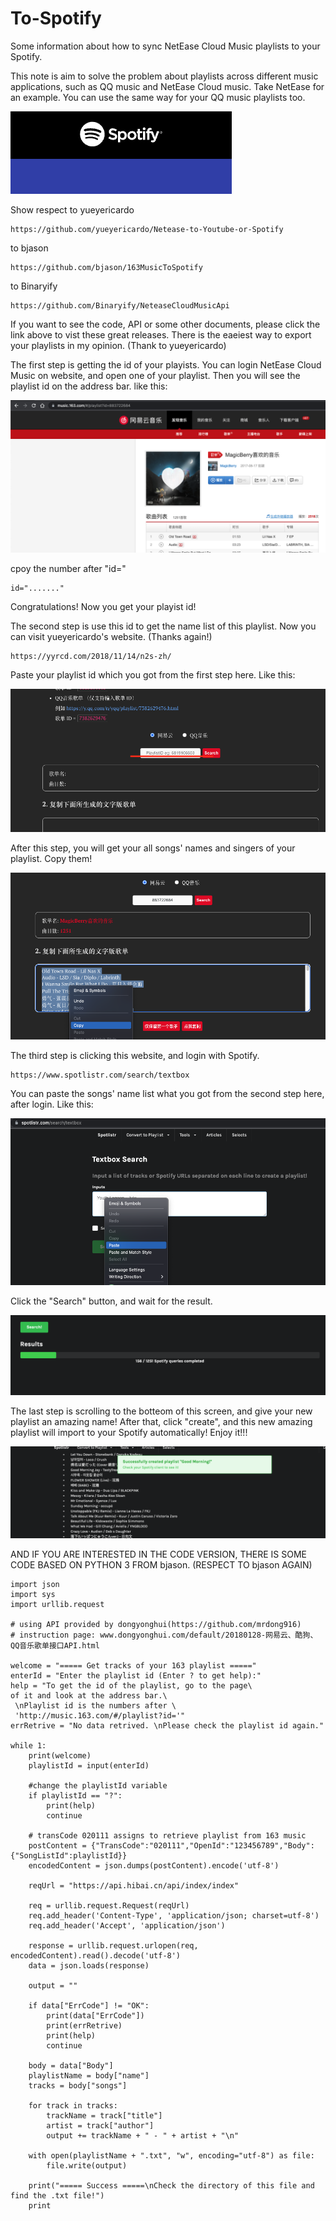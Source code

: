 # To-Spotify
Some information about how to sync NetEase Cloud Music playlists to your Spotify.

This note is aim to solve the problem about playlists across different music applications, such as QQ music and NetEase Cloud music. Take NetEase for an example. You can use the same way for your QQ music playlists too. 

![image](https://github.com/DonaldOffical/To-Spotify/blob/main/images/logo.png)

Show respect to yueyericardo
```
https://github.com/yueyericardo/Netease-to-Youtube-or-Spotify
```
to bjason
```
https://github.com/bjason/163MusicToSpotify
```
to Binaryify
```
https://github.com/Binaryify/NeteaseCloudMusicApi
```

If you want to see the code, API or some other documents, please click the link above to vist these great releases. 
There is the eaeiest way to export your playlists in my opinion. (Thank to yueyericardo)

The first step is getting the id of your playists.
You can login NetEase Cloud Music on website, and open one of your playlist. Then you will see the playlist id on the address bar. 
like this:

![image](https://github.com/DonaldOffical/To-Spotify/blob/main/images/%E7%BD%91%E6%98%93%E4%BA%91%E6%AD%8C%E5%8D%95.png)

cpoy the number after "id="
```
id="......."
```
Congratulations! Now you get your playist id!

The second step is use this id to get the name list of this playlist. 
Now you can visit yueyericardo's website. (Thanks again!)
```
https://yyrcd.com/2018/11/14/n2s-zh/
```
Paste your playlist id which you got from the first step here. 
Like this:

![image](https://github.com/DonaldOffical/To-Spotify/blob/main/images/API%201.png)

After this step, you will get your all songs' names and singers of your playlist. 
Copy them!

![image](https://github.com/DonaldOffical/To-Spotify/blob/main/images/API2.png)

The third step is clicking this website, and login with Spotify.
```
https://www.spotlistr.com/search/textbox
```
You can paste the songs' name list what you got from the second step here, after login. 
Like this:

![image](https://github.com/DonaldOffical/To-Spotify/blob/main/images/SPO1.png)

Click the "Search" button, and wait for the result. 

![image](https://github.com/DonaldOffical/To-Spotify/blob/main/images/SP2.png)

The last step is scrolling to the botteom of this screen, and give your new playlist an amazing name! After that, click "create", and this new amazing playlist will import to your Spotify automatically!
Enjoy it!!!

![image](https://github.com/DonaldOffical/To-Spotify/blob/main/images/SPO3.png)

AND IF YOU ARE INTERESTED IN THE CODE VERSION, THERE IS SOME CODE BASED ON PYTHON 3 FROM bjason. (RESPECT TO bjason AGAIN)
```
import json
import sys
import urllib.request

# using API provided by dongyonghui(https://github.com/mrdong916)
# instruction page: www.dongyonghui.com/default/20180128-网易云、酷狗、QQ音乐歌单接口API.html

welcome = "===== Get tracks of your 163 playlist ====="
enterId = "Enter the playlist id (Enter ? to get help):"
help = "To get the id of the playlist, go to the page\
of it and look at the address bar.\
 \nPlaylist id is the numbers after \
 'http://music.163.com/#/playlist?id='"
errRetrive = "No data retrived. \nPlease check the playlist id again."

while 1:
	print(welcome)
	playlistId = input(enterId)

	#change the playlistId variable 
	if playlistId == "?":
		print(help)
		continue
		
	# transCode 020111 assigns to retrieve playlist from 163 music
	postContent = {"TransCode":"020111","OpenId":"123456789","Body":{"SongListId":playlistId}}
	encodedContent = json.dumps(postContent).encode('utf-8')
	
	reqUrl = "https://api.hibai.cn/api/index/index"
	
	req = urllib.request.Request(reqUrl)
	req.add_header('Content-Type', 'application/json; charset=utf-8')
	req.add_header('Accept', 'application/json')
	
	response = urllib.request.urlopen(req, encodedContent).read().decode('utf-8')
	data = json.loads(response)
	
	output = ""

	if data["ErrCode"] != "OK":
		print(data["ErrCode"])
		print(errRetrive)
		print(help)
		continue
		
	body = data["Body"]
	playlistName = body["name"]
	tracks = body["songs"]
	
	for track in tracks:
		trackName = track["title"]
		artist = track["author"]
		output += trackName + " - " + artist + "\n" 
	
	with open(playlistName + ".txt", "w", encoding="utf-8") as file:
		file.write(output)

	print("===== Success =====\nCheck the directory of this file and find the .txt file!")
	print
  ```
  
  
